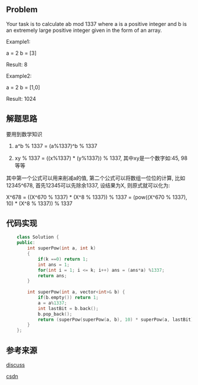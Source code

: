## Problem
 Your task is to calculate ab mod 1337 where a is a positive integer and b is an extremely large positive integer given in the form of an array.

Example1:

a = 2
b = [3]

Result: 8

Example2:

a = 2
b = [1,0]

Result: 1024

## 解题思路
要用到数学知识
1. a^b % 1337 = (a%1337)^b % 1337

2. xy % 1337 = ((x%1337) * (y%1337)) % 1337, 其中xy是一个数字如:45, 98等等

其中第一个公式可以用来削减a的值, 第二个公式可以将数组一位位的计算, 比如 12345^678, 首先12345可以先除余1337, 设结果为X, 则原式就可以化为: 

X^678 = ((X^670 % 1337) * (X^8 % 1337)) % 1337 = (pow((X^670 % 1337), 10) * (X^8 % 1337)) % 1337
## 代码实现
```C++
    class Solution {  
    public:  
        int superPow(int a, int k)  
        {  
            if(k ==0) return 1;  
            int ans = 1;  
            for(int i = 1; i <= k; i++) ans = (ans*a) %1337;  
            return ans;  
        }  
          
        int superPow(int a, vector<int>& b) {  
            if(b.empty()) return 1;  
            a = a%1337;  
            int lastBit = b.back();  
            b.pop_back();  
            return (superPow(superPow(a, b), 10) * superPow(a, lastBit))%1337;  
        }  
    };  
```
## 参考来源
[discuss](https://discuss.leetcode.com/topic/50489/c-clean-and-short-solution/2)

[csdn](https://blog.csdn.net/niuooniuoo/article/details/51878696)
